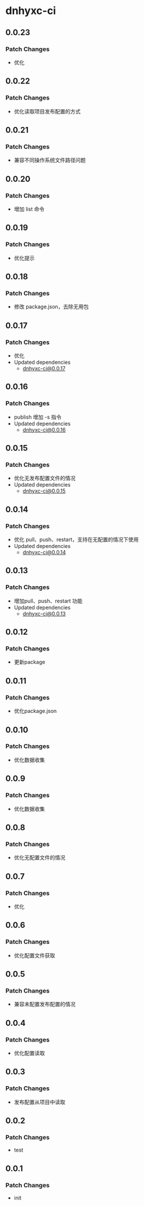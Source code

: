 # dnhyxc-ci

## 0.0.23

### Patch Changes

- 优化

## 0.0.22

### Patch Changes

- 优化读取项目发布配置的方式

## 0.0.21

### Patch Changes

- 兼容不同操作系统文件路径问题

## 0.0.20

### Patch Changes

- 增加 list 命令

## 0.0.19

### Patch Changes

- 优化提示

## 0.0.18

### Patch Changes

- 修改 package.json，去除无用包

## 0.0.17

### Patch Changes

- 优化
- Updated dependencies
  - dnhyxc-ci@0.0.17

## 0.0.16

### Patch Changes

- publish 增加 -s 指令
- Updated dependencies
  - dnhyxc-ci@0.0.16

## 0.0.15

### Patch Changes

- 优化无发布配置文件的情况
- Updated dependencies
  - dnhyxc-ci@0.0.15

## 0.0.14

### Patch Changes

- 优化 pull、push、restart，支持在无配置的情况下使用
- Updated dependencies
  - dnhyxc-ci@0.0.14

## 0.0.13

### Patch Changes

- 增加pull、push、restart 功能
- Updated dependencies
  - dnhyxc-ci@0.0.13

## 0.0.12

### Patch Changes

- 更新package

## 0.0.11

### Patch Changes

- 优化package.json

## 0.0.10

### Patch Changes

- 优化数据收集

## 0.0.9

### Patch Changes

- 优化数据收集

## 0.0.8

### Patch Changes

- 优化无配置文件的情况

## 0.0.7

### Patch Changes

- 优化

## 0.0.6

### Patch Changes

- 优化配置文件获取

## 0.0.5

### Patch Changes

- 兼容未配置发布配置的情况

## 0.0.4

### Patch Changes

- 优化配置读取

## 0.0.3

### Patch Changes

- 发布配置从项目中读取

## 0.0.2

### Patch Changes

- test

## 0.0.1

### Patch Changes

- init
